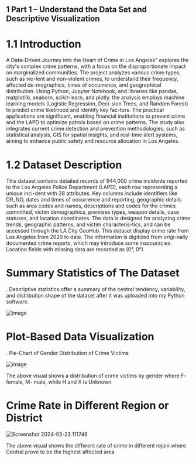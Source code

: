 ## 1	Part 1 – Understand the Data Set and Descriptive Visualization
# 1.1	Introduction
A Data-Driven Journey into the Heart of Crime in Los Angeles" explores the city's complex crime patterns, with a focus on the disproportionate impact on marginalized communities. The project analyzes various crime types, such as vio-lent and non-violent crimes, to understand their frequency, affected de-mographics, times of occurrence, and geographical distribution. Using Python, Jupyter Notebook, and libraries like pandas, matplotlib, seaborn, scikit-learn, and plotly, the analysis employs machine learning models (Logistic Regression, Deci-sion Trees, and Random Forest) to predict crime likelihood and identify key fac-tors. The practical applications are significant, enabling financial institutions to prevent crime and the LAPD to optimize patrols based on crime patterns. The study also integrates current crime detection and prevention methodologies, such as statistical analysis, GIS for spatial insights, and real-time alert systems, aiming to enhance public safety and resource allocation in Los Angeles.
# 1.2	Dataset Description
This dataset contains detailed records of 944,000 crime incidents reported to the Los Angeles Police Department (LAPD), each row representing a unique inci-dent with 28 attributes. Key columns include identifiers like DR_NO, dates and times of occurrence and reporting, geographic details such as area codes and names, descriptions and codes for the crimes committed, victim demographics, premises types, weapon details, case statuses, and location coordinates. The data is designed for analyzing crime trends, geographic patterns, and victim characteris-tics, and can be accessed through the LA City GeoHub. This dataset display crime rate from Los Angeles from 2020 to date. The information is digitized from origi-nally documented crime reports, which may introduce some inaccuracies. Location fields with missing data are recorded as (0°, 0°)
# Summary Statistics of The Dataset
. Descriptive statistics offer a summary of the central tendency, variability, and distribution shape of the dataset after it was uploaded into my Python software.

![image](https://github.com/user-attachments/assets/ae6faac9-48bb-44e7-b2b5-d5739723347e)

# Plot-Based Data Visualization
. Pie-Chart of Gender Distribution of Crime Victims

![image](https://github.com/user-attachments/assets/e794f158-eeb0-4706-8f21-35417ca70c5d)

The above visual shows a distribution of crime victims by gender where F- female, M- male, while H and X is Unknown
# Crime Rate in Different Region or District

![Screenshot 2024-05-23 111746](https://github.com/user-attachments/assets/020e8bc9-b0a9-4692-a370-241e9fbfb97b)

The above visual shows the different rate of crime in different rejoin where Central prove to be the highest affected area.

